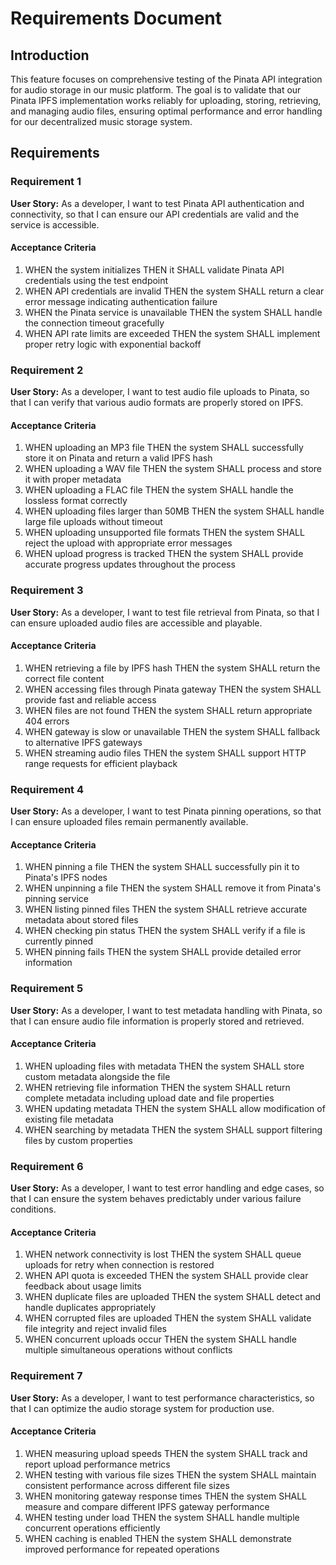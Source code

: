 # Requirements Document

## Introduction

This feature focuses on comprehensive testing of the Pinata API integration for audio storage in our music platform. The goal is to validate that our Pinata IPFS implementation works reliably for uploading, storing, retrieving, and managing audio files, ensuring optimal performance and error handling for our decentralized music storage system.

## Requirements

### Requirement 1

**User Story:** As a developer, I want to test Pinata API authentication and connectivity, so that I can ensure our API credentials are valid and the service is accessible.

#### Acceptance Criteria

1. WHEN the system initializes THEN it SHALL validate Pinata API credentials using the test endpoint
2. WHEN API credentials are invalid THEN the system SHALL return a clear error message indicating authentication failure
3. WHEN the Pinata service is unavailable THEN the system SHALL handle the connection timeout gracefully
4. WHEN API rate limits are exceeded THEN the system SHALL implement proper retry logic with exponential backoff

### Requirement 2

**User Story:** As a developer, I want to test audio file uploads to Pinata, so that I can verify that various audio formats are properly stored on IPFS.

#### Acceptance Criteria

1. WHEN uploading an MP3 file THEN the system SHALL successfully store it on Pinata and return a valid IPFS hash
2. WHEN uploading a WAV file THEN the system SHALL process and store it with proper metadata
3. WHEN uploading a FLAC file THEN the system SHALL handle the lossless format correctly
4. WHEN uploading files larger than 50MB THEN the system SHALL handle large file uploads without timeout
5. WHEN uploading unsupported file formats THEN the system SHALL reject the upload with appropriate error messages
6. WHEN upload progress is tracked THEN the system SHALL provide accurate progress updates throughout the process

### Requirement 3

**User Story:** As a developer, I want to test file retrieval from Pinata, so that I can ensure uploaded audio files are accessible and playable.

#### Acceptance Criteria

1. WHEN retrieving a file by IPFS hash THEN the system SHALL return the correct file content
2. WHEN accessing files through Pinata gateway THEN the system SHALL provide fast and reliable access
3. WHEN files are not found THEN the system SHALL return appropriate 404 errors
4. WHEN gateway is slow or unavailable THEN the system SHALL fallback to alternative IPFS gateways
5. WHEN streaming audio files THEN the system SHALL support HTTP range requests for efficient playback

### Requirement 4

**User Story:** As a developer, I want to test Pinata pinning operations, so that I can ensure uploaded files remain permanently available.

#### Acceptance Criteria

1. WHEN pinning a file THEN the system SHALL successfully pin it to Pinata's IPFS nodes
2. WHEN unpinning a file THEN the system SHALL remove it from Pinata's pinning service
3. WHEN listing pinned files THEN the system SHALL retrieve accurate metadata about stored files
4. WHEN checking pin status THEN the system SHALL verify if a file is currently pinned
5. WHEN pinning fails THEN the system SHALL provide detailed error information

### Requirement 5

**User Story:** As a developer, I want to test metadata handling with Pinata, so that I can ensure audio file information is properly stored and retrieved.

#### Acceptance Criteria

1. WHEN uploading files with metadata THEN the system SHALL store custom metadata alongside the file
2. WHEN retrieving file information THEN the system SHALL return complete metadata including upload date and file properties
3. WHEN updating metadata THEN the system SHALL allow modification of existing file metadata
4. WHEN searching by metadata THEN the system SHALL support filtering files by custom properties

### Requirement 6

**User Story:** As a developer, I want to test error handling and edge cases, so that I can ensure the system behaves predictably under various failure conditions.

#### Acceptance Criteria

1. WHEN network connectivity is lost THEN the system SHALL queue uploads for retry when connection is restored
2. WHEN API quota is exceeded THEN the system SHALL provide clear feedback about usage limits
3. WHEN duplicate files are uploaded THEN the system SHALL detect and handle duplicates appropriately
4. WHEN corrupted files are uploaded THEN the system SHALL validate file integrity and reject invalid files
5. WHEN concurrent uploads occur THEN the system SHALL handle multiple simultaneous operations without conflicts

### Requirement 7

**User Story:** As a developer, I want to test performance characteristics, so that I can optimize the audio storage system for production use.

#### Acceptance Criteria

1. WHEN measuring upload speeds THEN the system SHALL track and report upload performance metrics
2. WHEN testing with various file sizes THEN the system SHALL maintain consistent performance across different file sizes
3. WHEN monitoring gateway response times THEN the system SHALL measure and compare different IPFS gateway performance
4. WHEN testing under load THEN the system SHALL handle multiple concurrent operations efficiently
5. WHEN caching is enabled THEN the system SHALL demonstrate improved performance for repeated operations